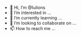 - 👋 Hi, I’m @Iulions
- 👀 I’m interested in ...
- 🌱 I’m currently learning ...
- 💞️ I’m looking to collaborate on ...
- 📫 How to reach me ...

<!---
Iulions/Iulions is a ✨ special ✨ repository because its `README.md` (this file) appears on your GitHub profile.
You can click the Preview link to take a look at your changes.
--->
